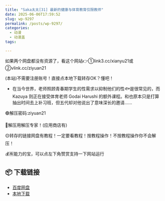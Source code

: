 ```yaml
---
title: "Saka太太[31] 最新的健康与体育教育仅限教师"
date: 2025-06-06T17:59:52
slug: wp-9297
permalink: /posts/wp-9297/
categories:
  - 动漫
  - 动漫盖
tags:

---
```


如果两个网盘都没有资源了，看这个网站👉①link3.cc/xianyu21或②vlink.cc/ziyuan21

(本站)不需要注册账号！直接点本地下载转存OK？懂吧！

*   在当今世界，老师照顾青春期学生的性需求以抑制他们的性🐟是很常见的，而 Kazuya 则正在接受体育老师 Godai Harushi 的额外课程。和也原本只是打算抽出时间去上补习班，但五代却对他说出了意味深长的邀请……

🟢解压密码:ziyuan21

🔵解压用解压专家！(应用商店有)

🟡转存的链接网盘有教程！一定要看教程！按教程操作！不按教程操作你不会解压！

💰🈶能力的宝，可以点左下角赞赏支持一下网站运行

## 📦 下载链接
- [百度网盘](https://blziyuan21.com/pay-download/9297?key=dc577de8a8&down_id=0)
- [本地下载](https://blziyuan21.com/pay-download/9297?key=dc577de8a8&down_id=1)

